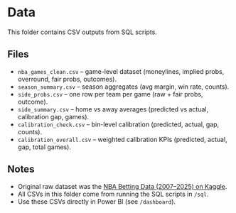 # Data
This folder contains CSV outputs from SQL scripts.

## Files
- `nba_games_clean.csv` – game-level dataset (moneylines, implied probs, overround, fair probs, outcomes).  
- `season_summary.csv` – season aggregates (avg margin, win rate, counts).  
- `side_probs.csv` – one row per team per game (raw + fair probs, outcome).  
- `side_summary.csv` – home vs away averages (predicted vs actual, calibration gap, games).  
- `calibration_check.csv` – bin-level calibration (predicted, actual, gap, counts).  
- `calibration_overall.csv` – weighted calibration KPIs (predicted, actual, gap, total games).

## Notes
- Original raw dataset was the [NBA Betting Data (2007–2025) on Kaggle](https://www.kaggle.com/).  
- All CSVs in this folder come from running the SQL scripts in `/sql`.  
- Use these CSVs directly in Power BI (see `/dashboard`).  
